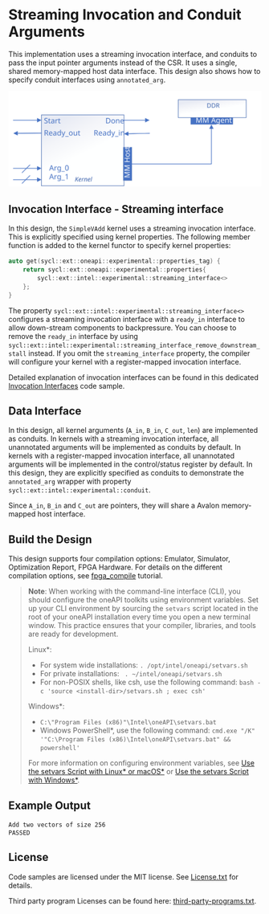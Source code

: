 # Streaming Invocation and Conduit Arguments
This implementation uses a streaming invocation interface, and conduits to pass the input pointer arguments instead of the CSR. It uses a single, shared memory-mapped host data interface.
This design also shows how to specify conduit interfaces using `annotated_arg`.

![](../assets/stream_kernel.svg)

## Invocation Interface - Streaming interface
In this design, the `SimpleVAdd` kernel uses a streaming invocation interface. This is explicitly specified using kernel properties. The following member function is added to the kernel functor to specify kernel properties:
```cpp
auto get(sycl::ext::oneapi::experimental::properties_tag) {
    return sycl::ext::oneapi::experimental::properties{
        sycl::ext::intel::experimental::streaming_interface<>
    };
}
```
The property `sycl::ext::intel::experimental::streaming_interface<>` configures a streaming invocation interface with a `ready_in` interface to allow down-stream components to backpressure. You can choose to remove the `ready_in` interface by using `sycl::ext::intel::experimental::streaming_interface_remove_downstream_stall` instead. If you omit the `streaming_interface` property, the compiler will configure your kernel with a register-mapped invocation interface.

Detailed explanation of invocation interfaces can be found in this dedicated [Invocation Interfaces](/Tutorials/Features/hls_flow_interfaces/invocation_interfaces) code sample.

## Data Interface
In this design, all kernel arguments (`A_in`, `B_in`, `C_out`, `len`) are implemented as conduits. In kernels with a streaming invocation interface, all unannotated arguments will be implemented as conduits by default. In kernels with a register-mapped invocation interface, all unannotated arguments will be implemented in the control/status register by default. In this design, they are explicitly specified as conduits to demonstrate the `annotated_arg` wrapper with property `sycl::ext::intel::experimental::conduit`.

Since `A_in`, `B_in` and `C_out` are pointers, they will share a Avalon memory-mapped host interface.

## Build the Design
This design supports four compilation options: Emulator, Simulator, Optimization Report, FPGA Hardware. For details on the different compilation options, see [fpga_compile](/Tutorials/GettingStarted/fpga_compile) tutorial.

> **Note**: When working with the command-line interface (CLI), you should configure the oneAPI toolkits using environment variables. 
> Set up your CLI environment by sourcing the `setvars` script located in the root of your oneAPI installation every time you open a new terminal window. 
> This practice ensures that your compiler, libraries, and tools are ready for development.
>
> Linux*:
> - For system wide installations: `. /opt/intel/oneapi/setvars.sh`
> - For private installations: ` . ~/intel/oneapi/setvars.sh`
> - For non-POSIX shells, like csh, use the following command: `bash -c 'source <install-dir>/setvars.sh ; exec csh'`
>
> Windows*:
> - `C:\"Program Files (x86)"\Intel\oneAPI\setvars.bat`
> - Windows PowerShell*, use the following command: `cmd.exe "/K" '"C:\Program Files (x86)\Intel\oneAPI\setvars.bat" && powershell'`
>
> For more information on configuring environment variables, see [Use the setvars Script with Linux* or macOS*](https://www.intel.com/content/www/us/en/develop/documentation/oneapi-programming-guide/top/oneapi-development-environment-setup/use-the-setvars-script-with-linux-or-macos.html) or [Use the setvars Script with Windows*](https://www.intel.com/content/www/us/en/develop/documentation/oneapi-programming-guide/top/oneapi-development-environment-setup/use-the-setvars-script-with-windows.html).

## Example Output

```
Add two vectors of size 256
PASSED
```

## License
Code samples are licensed under the MIT license. See
[License.txt](/License.txt) for details.

Third party program Licenses can be found here: [third-party-programs.txt](/third-party-programs.txt).
